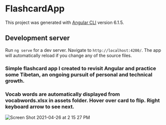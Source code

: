 # FlashcardApp

This project was generated with [Angular CLI](https://github.com/angular/angular-cli) version 6.1.5.

## Development server

Run `ng serve` for a dev server. Navigate to `http://localhost:4200/`. The app will automatically reload if you change any of the source files.

### Simple flashcard app I created to revisit Angular and practice some Tibetan, an ongoing pursuit of personal and technical growth.
### Vocab words are automatically displayed from vocabwords.xlsx in assets folder.  Hover over card to flip.  Right keyboard arrow to see next.

![Screen Shot 2021-04-26 at 2 15 27 PM](https://user-images.githubusercontent.com/8855298/116151799-f117ad80-a699-11eb-81eb-322d62be421d.png)
